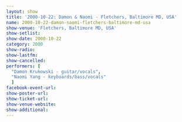 ```yaml
---
layout: show
title: '2000-10-22: Damon & Naomi - Fletchers, Baltimore MD, USA'
name: 2000-10-22-damon-naomi-fletchers-baltimore-md-usa
show-venue: 'Fletchers, Baltimore MD, USA'
show-setlist: 
show-date: 2000-10-22
category: 2000
show-radio: 
show-lastfm: 
show-cancelled: 
performers: [
  "Damon Krukowski - guitar/vocals",
  "Naomi Yang - keyboards/bass/vocals"
  ]
facebook-event-url: 
show-poster-url: 
show-ticket-url: 
show-venue-website: 
show-additional: 
---
```


